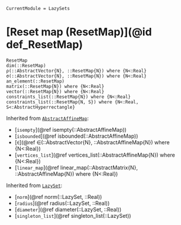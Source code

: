 ```@meta
CurrentModule = LazySets
```

# [Reset map (ResetMap)](@id def_ResetMap)

```@docs
ResetMap
dim(::ResetMap)
ρ(::AbstractVector{N}, ::ResetMap{N}) where {N<:Real}
σ(::AbstractVector{N}, ::ResetMap{N}) where {N<:Real}
an_element(::ResetMap)
matrix(::ResetMap{N}) where {N<:Real}
vector(::ResetMap{N}) where {N<:Real}
constraints_list(::ResetMap{N}) where {N<:Real}
constraints_list(::ResetMap{N, S}) where {N<:Real, S<:AbstractHyperrectangle}
```
Inherited from [`AbstractAffineMap`](@ref):
* [`isempty`](@ref isempty(::AbstractAffineMap))
* [`isbounded`](@ref isbounded(::AbstractAffineMap))
* [`∈`](@ref ∈(::AbstractVector{N}, ::AbstractAffineMap{N}) where {N<:Real})
* [`vertices_list`](@ref vertices_list(::AbstractAffineMap{N}) where {N<:Real})
* [`linear_map`](@ref linear_map(::AbstractMatrix{N}, ::AbstractAffineMap{N}) where {N<:Real})

Inherited from [`LazySet`](@ref):
* [`norm`](@ref norm(::LazySet, ::Real))
* [`radius`](@ref radius(::LazySet, ::Real))
* [`diameter`](@ref diameter(::LazySet, ::Real))
* [`singleton_list`](@ref singleton_list(::LazySet))

